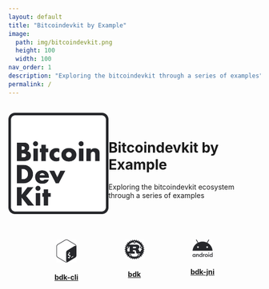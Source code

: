 ```yaml
---
layout: default
title: "Bitcoindevkit by Example"
image: 
  path: img/bitcoindevkit.png
  height: 100
  width: 100
nav_order: 1
description: "Exploring the bitcoindevkit through a series of examples"
permalink: /
---
```


<div style="display: flex; justify-content: space-evenly; margin-top: 2rem;">
  <img src="./img/bitcoindevkit.svg" width="200">
  
  <div style="display: flex; align-items: center; justify-content: center;">
    <div>
      <h1>
        Bitcoindevkit by Example
      </h1>
      <p>
        Exploring the bitcoindevkit ecosystem through a series of examples
      </p>
      <!-- <button class="btn js-toggle-dark-mode">
        Come to the dark side
      </button> -->
    </div>
  </div>
</div>
<br/>
<br/>
<br/>
<div style="display: flex; justify-content: space-evenly;">
  <a href="/bitcoindevkit-by-example/bdk-cli" 
     style="display: flex; flex-direction: column; align-items: center;">
    <img src="./img/bash.svg" width="40">
    <h4 style="margin-top: 1.5em; font-size: 14px !important">bdk-cli</h4>
  </a>
  <a href="/bitcoindevkit-by-example/bdk"
     style="display: flex; flex-direction: column; align-items: center;">
    <img src="./img/rust.svg" width="40">
    <h4 style="margin-top: 1.5em; font-size: 14px !important">bdk</h4>
  </a>
  <a href="/bitcoindevkit-by-example/bdk-jni"
     style="display: flex; flex-direction: column; align-items: center;">
    <img src="./img/android.svg" width="40">
    <h4 style="margin-top: 1.5em; font-size: 14px !important">bdk-jni</h4>
  </a>
</div>
<br/>


<!-- <script>
const toggleDarkMode = document.querySelector('.js-toggle-dark-mode');

jtd.addEvent(toggleDarkMode, 'click', function(){
  if (jtd.getTheme() === 'dark') {
    jtd.setTheme('light');
    toggleDarkMode.textContent = 'Come to the dark side';
  } else {
    jtd.setTheme('dark');
    toggleDarkMode.textContent = 'Return to the light side';
  }
});
</script> -->
